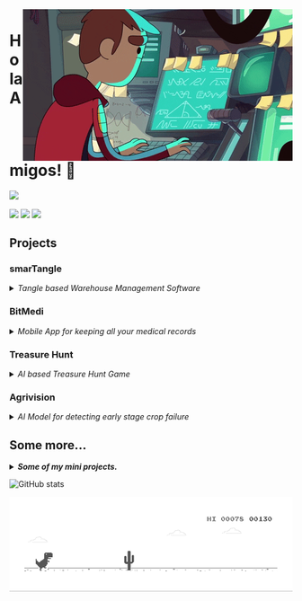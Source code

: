 <img align="right" src="https://github.com/rahulsunil2/rahulsunil2/blob/master/media/computerProgrammer.gif">

# Hola Amigos! 👋

![](https://komarev.com/ghpvc/?username=rahulsunil2&color=010040&style=flat-square)
 
<img src='https://img.shields.io/badge/Web%20App%20Developer-Django-103E2E?style=for-the-badge&logo=appveyor'> 
<img src='https://img.shields.io/badge/AI%20Enthusiast-TensorFlow-ED8E24?style=for-the-badge&logo=appveyor'>
<img src='https://img.shields.io/badge/Mobile%20App%20Developer-Flutter-02569B?style=for-the-badge&logo=appveyor'> 

 
## Projects
<h3> smarTangle </h3>
<details><summary><i>Tangle based Warehouse Management Software</i></summary>
<p>
 
<img src='https://img.shields.io/badge/Web%20App%20Developer-Django-103E2E?style=for-the-badge&logo=appveyor'> <img src='https://img.shields.io/badge/Machine%20Learning-FBProphet-073265?style=for-the-badge&logo=appveyor'> <img src='https://img.shields.io/badge/Mobile%20App%20Developer-Flutter-02569B?style=for-the-badge&logo=appveyor'> <img src='https://img.shields.io/badge/IOTA%20Network-Tangle-010101?style=for-the-badge&logo=appveyor'>

<img src='https://github.com/rahulsunil2/rahulsunil2/blob/master/media/smartangle.png' width=800px>
<img src='https://github.com/rahulsunil2/rahulsunil2/blob/master/media/Web - Landing.png' width=800px>
</p>
</details>

### BitMedi
<details><summary><i>Mobile App for keeping all your medical records</i></summary>
<p>
 <img src='https://img.shields.io/badge/Web%20App%20Developer-Django-103E2E?style=for-the-badge&logo=appveyor'> <img src='https://img.shields.io/badge/OCR%20Reading-Tesseract-FF5B56?style=for-the-badge&logo=appveyor'> <img src='https://img.shields.io/badge/Mobile%20App%20Developer-Flutter-02569B?style=for-the-badge&logo=appveyor'>
 
<img src='https://github.com/rahulsunil2/rahulsunil2/blob/master/media/BitMedi_poster.png' width=800px>
<img src='https://github.com/rahulsunil2/rahulsunil2/blob/master/media/BitMedi UI.png' width=800px>
</p>
</details>

### Treasure Hunt
<details><summary><i>AI based Treasure Hunt Game</i></summary>
<p>
<img src='https://img.shields.io/badge/Mobile%20App%20Developer-Flutter-02569B?style=for-the-badge&logo=appveyor'> <img src='https://img.shields.io/badge/Deep%20Learning-TensorFlow-ED8E24?style=for-the-badge&logo=appveyor'>
 
<img src='https://github.com/rahulsunil2/rahulsunil2/blob/master/media/htne_start.gif' width=800px>
<img src='https://github.com/rahulsunil2/rahulsunil2/blob/master/media/htne_end.gif' width=800px>
</p>
</details>

### Agrivision
<details><summary><i>AI Model for detecting early stage crop failure</i></summary>
<p>
 <img src='https://img.shields.io/badge/Deep%20Learning-TensorFlow-ED8E24?style=for-the-badge&logo=appveyor'>
 
<img src='https://github.com/rahulsunil2/rahulsunil2/blob/master/media/agrivision.png' width=800px>
</p>
</details>


## Some more...
<details><summary><b><i>Some of my mini projects.</i></b></summary>
<p>
<img src='https://github.com/rahulsunil2/rahulsunil2/blob/master/media/abcBank.png' width=300px>
<img src='https://github.com/rahulsunil2/rahulsunil2/blob/master/media/CuraZon.png' width=300px> <img src='https://github.com/rahulsunil2/rahulsunil2/blob/master/media/defense.png' width=300px>
</p>
</details>

![GitHub stats](https://github-readme-stats.vercel.app/api?username=rahulsunil2&show_icons=true&hide=stars,prs,issues,contribs&include_all_commits=true&count_private=true&bg_color=30,e96443,904e95&title_color=fff&text_color=fff)


<img src="https://github.com/rahulsunil2/rahulsunil2/blob/master/media/dino.gif">
